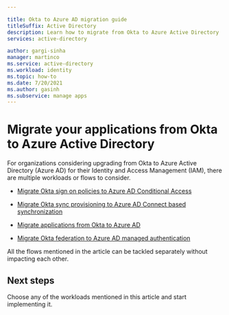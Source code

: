 ```yaml
---

title: Okta to Azure AD migration guide
titleSuffix: Active Directory
description: Learn how to migrate from Okta to Azure Active Directory
services: active-directory

author: gargi-sinha
manager: martinco
ms.service: active-directory
ms.workload: identity
ms.topic: how-to
ms.date: 7/20/2021
ms.author: gasinh
ms.subservice: manage apps
---
```


# Migrate your applications from Okta to Azure Active Directory

For organizations considering upgrading from Okta to Azure Active Directory (Azure AD) for their Identity and Access Management (IAM), there are multiple workloads or flows to consider.  

- [Migrate Okta sign on policies to Azure AD Conditional Access](migrate-okta-sign-on-policies-to-azure-ad-conditional-access.md)

- [Migrate Okta sync provisioning to Azure AD Connect based synchronization](migrate-okta-sync-provisioning-to-azure-active-directory-connect-based-synchronization.md)

- [Migrate applications from Okta to Azure AD](migrate-applications-from-okta-to-azure-active-directory.md)

- [Migrate Okta federation to Azure AD managed authentication](migrate-okta-federation-to-azure-active-directory.md)

All the flows mentioned in the article can be tackled separately without impacting each other.

## Next steps

Choose any of the workloads mentioned in this article and start implementing it. 
